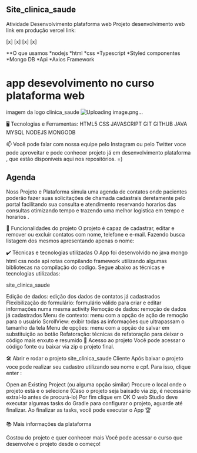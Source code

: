 ## Site_clinica_saude
Atividade Desenvolvimento plataforma web 
Projeto desenvolvimento web link em produção  vercel link:

[x]
[x]
[x]
[x]

**O que usamos 
*nodejs
*html 
*css
*Typescript
*Styled componentes
*Mongo DB
*Api
*Axios Framework 


# app desevolvimento no curso plataforma web 

imagem da logo clinica_saude
![Uploading image.png…]()




🖥️ Tecnologias e Ferramentas:
HTML5 CSS JAVASCRIPT GIT GITHUB JAVA MYSQL NODEJS MONGODB

📫 Você pode falar com nossa equipe pelo Instagram ou pelo Twitter
voce pode aproveitar e pode conhecer  projeto já em desenvolvimento plataforma , que estão disponíveis aqui nos repositórios. =)

 ## Agenda
Noss Projeto e Plataforma  simula uma agenda de contatos onde pacientes poderão fazer suas solicitações de chamada cadastrais deretamente pelo portal
facilitando sua consulta e atendimento reservando horarios das consultas otimizando tempo e trazendo uma melhor logistica em tempo e horarios .

🔨 Funcionalidades do projeto
O projeto é capaz de cadastrar, editar e remover ou excluir contatos com nome, telefone e e-mail. Fazendo  busca listagem dos mesmos apresentando apenas o nome:

✔️ Técnicas e tecnologias utilizadas
O App foi desenvolvido no java mongo html css node api rotas compilando framework utilizando algumas bibliotecas  na compilação do codigo. Segue abaixo as técnicas e tecnologias utilizadas:

site_clinica_saude

Edição de dados: edição dos dados de contatos já cadastrados
Flexibilização do formulário: formulário válido para criar e editar informações numa mesma activity
Remoção de dados: remoção de dados já cadastrados
Menu de contexto: menu com a opção de ação de remoção para o usuário
ScrollView: exibir todas as informações que ultrapassam o tamanho da tela
Menu de opções: menu com a opção de salvar em substituição ao botão
Refatoração: técnicas de refatoração para deixar o código mais enxuto e resumido
📁 Acesso ao projeto
Você pode acessar o código fonte ou baixar via zip o projeto final.

🛠️ Abrir e rodar o projeto site_clinica_saude
Cliente Após baixar o projeto voce pode realizar seu cadastro utilizando seu nome e cpf. Para isso,  clique enter :

Open an Existing Project (ou alguma opção similar) Procure o local onde o projeto está e o selecione (Caso o projeto seja baixado via zip, é necessário extraí-lo antes de procurá-lo) Por fim clique em OK O web Studio deve executar algumas tasks do Gradle para configurar o projeto, aguarde até finalizar. Ao finalizar as tasks, você pode executar o App 🏆

📚 Mais informações da plataforma 

Gostou do projeto e quer conhecer mais Você pode acessar o curso que desenvolve o projeto desde o começo!
